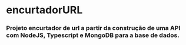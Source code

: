 # encurtadorURL

### Projeto encurtador de url a partir da construção de uma API com NodeJS, Typescript e MongoDB para a base de dados.
